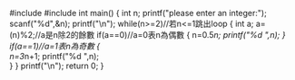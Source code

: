 #include<iostream>
#include<cstdio>
int main()
{
	int n;
	printf("please enter an integer:");
	scanf("%d",&n);
	printf("\n");
	while(n>=2)//若n<=1跳出loop
	{
		int a;
		a=(n)%2;//a是n除2的餘數
		if(a==0)//a=0表n為偶數
		{
			n=0.5*n;
			printf("%d ",n);
		}
		if(a==1)//a=1表n為奇數
		{   
			n=3*n+1;
			printf("%d ",n);                
		}
	}
	printf("\n");
	return 0; 
}
